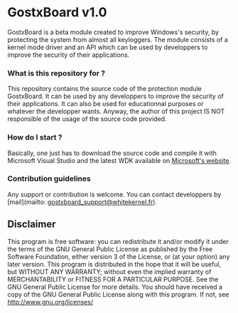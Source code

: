 # GostxBoard v1.0 #

GostxBoard is a beta module created to improve Windows's security, by protecting the system from almost all keyloggers. The module consists of a kernel mode driver and an API which can be used by developpers to improve the security of their applications. 


### What is this repository for ? ###

This repository contains the source code of the protection module GostxBoard. It can be used by any developpers to improve the security of their applications. It can also be used for educationnal purposes or whatever the developper wants. Anyway, the author of this project IS NOT responsible of the usage of the source code provided. 

### How do I start ? ###

Basically, one just has to download the source code and compile it with Microsoft Visual Studio and the latest WDK available on [Microsoft's website](https://msdn.microsoft.com/fr-fr/windows/hardware/hh852365.aspx). 

### Contribution guidelines ###

Any support or contribution is welcome. You can contact developpers by [mail](mailto: gostxboard_support@whitekernel.fr).

## Disclaimer 
 This program is free software: you can redistribute it and/or modify it under the terms of the GNU General Public License as published by the Free Software Foundation, either version 3 of the License, or (at your option) any later version. 
This program is distributed in the hope that it will be useful, but WITHOUT ANY WARRANTY; without even the implied warranty of MERCHANTABILITY or FITNESS FOR A PARTICULAR PURPOSE. See the GNU General Public License for more details. 
You should have received a copy of the GNU General Public License along with this program.  If not, see <http://www.gnu.org/licenses/>